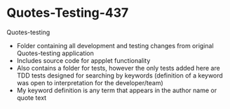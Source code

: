 # Quotes-Testing-437
Quotes-testing
  - Folder containing all development and testing changes from original Quotes-testing application
  - Includes source code for appplet functionality
  - Also contains a folder for tests, however the only tests added here are TDD tests designed for searching by keywords (definition of a keyword was open to interpretation for the developer/team)
  - My keyword definition is any term that appears in the author name or quote text
